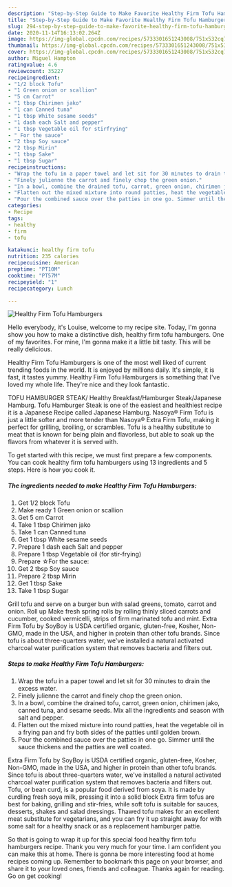 ```yaml
---
description: "Step-by-Step Guide to Make Favorite Healthy Firm Tofu Hamburgers"
title: "Step-by-Step Guide to Make Favorite Healthy Firm Tofu Hamburgers"
slug: 294-step-by-step-guide-to-make-favorite-healthy-firm-tofu-hamburgers
date: 2020-11-14T16:13:02.264Z
image: https://img-global.cpcdn.com/recipes/5733301651243008/751x532cq70/healthy-firm-tofu-hamburgers-recipe-main-photo.jpg
thumbnail: https://img-global.cpcdn.com/recipes/5733301651243008/751x532cq70/healthy-firm-tofu-hamburgers-recipe-main-photo.jpg
cover: https://img-global.cpcdn.com/recipes/5733301651243008/751x532cq70/healthy-firm-tofu-hamburgers-recipe-main-photo.jpg
author: Miguel Hampton
ratingvalue: 4.6
reviewcount: 35227
recipeingredient:
- "1/2 block Tofu"
- "1 Green onion or scallion"
- "5 cm Carrot"
- "1 tbsp Chirimen jako"
- "1 can Canned tuna"
- "1 tbsp White sesame seeds"
- "1 dash each Salt and pepper"
- "1 tbsp Vegetable oil for stirfrying"
- " For the sauce"
- "2 tbsp Soy sauce"
- "2 tbsp Mirin"
- "1 tbsp Sake"
- "1 tbsp Sugar"
recipeinstructions:
- "Wrap the tofu in a paper towel and let sit for 30 minutes to drain the excess water."
- "Finely julienne the carrot and finely chop the green onion."
- "In a bowl, combine the drained tofu, carrot, green onion, chirimen jako, canned tuna, and sesame seeds. Mix all the ingredients and season with salt and pepper."
- "Flatten out the mixed mixture into round patties, heat the vegetable oil in a frying pan and fry both sides of the patties until golden brown."
- "Pour the combined sauce over the patties in one go. Simmer until the sauce thickens and the patties are well coated."
categories:
- Recipe
tags:
- healthy
- firm
- tofu

katakunci: healthy firm tofu 
nutrition: 235 calories
recipecuisine: American
preptime: "PT10M"
cooktime: "PT57M"
recipeyield: "1"
recipecategory: Lunch

---
```



![Healthy Firm Tofu Hamburgers](https://img-global.cpcdn.com/recipes/5733301651243008/751x532cq70/healthy-firm-tofu-hamburgers-recipe-main-photo.jpg)

Hello everybody, it's Louise, welcome to my recipe site. Today, I'm gonna show you how to make a distinctive dish, healthy firm tofu hamburgers. One of my favorites. For mine, I'm gonna make it a little bit tasty. This will be really delicious.

Healthy Firm Tofu Hamburgers is one of the most well liked of current trending foods in the world. It is enjoyed by millions daily. It's simple, it is fast, it tastes yummy. Healthy Firm Tofu Hamburgers is something that I've loved my whole life. They're nice and they look fantastic.

TOFU HAMBURGER STEAK/ Healthy Breakfast/Hamburger Steak/Japanese Hamburg. Tofu Hamburger Steak is one of the easiest and healthiest recipe it is a Japanese Recipe called Japanese Hamburg. Nasoya® Firm Tofu is just a little softer and more tender than Nasoya® Extra Firm Tofu, making it perfect for grilling, broiling, or scrambles. Tofu is a healthy substitute to meat that is known for being plain and flavorless, but able to soak up the flavors from whatever it is served with.


To get started with this recipe, we must first prepare a few components. You can cook healthy firm tofu hamburgers using 13 ingredients and 5 steps. Here is how you cook it.

<!--inarticleads1-->

##### The ingredients needed to make Healthy Firm Tofu Hamburgers:

1. Get 1/2 block Tofu
1. Make ready 1 Green onion or scallion
1. Get 5 cm Carrot
1. Take 1 tbsp Chirimen jako
1. Take 1 can Canned tuna
1. Get 1 tbsp White sesame seeds
1. Prepare 1 dash each Salt and pepper
1. Prepare 1 tbsp Vegetable oil (for stir-frying)
1. Prepare  ☆For the sauce:
1. Get 2 tbsp Soy sauce
1. Prepare 2 tbsp Mirin
1. Get 1 tbsp Sake
1. Take 1 tbsp Sugar


Grill tofu and serve on a burger bun with salad greens, tomato, carrot and onion. Roll up Make fresh spring rolls by rolling thinly sliced carrots and cucumber, cooked vermicelli, strips of firm marinated tofu and mint. Extra Firm Tofu by SoyBoy is USDA certified organic, gluten-free, Kosher, Non-GMO, made in the USA, and higher in protein than other tofu brands. Since tofu is about three-quarters water, we&#39;ve installed a natural activated charcoal water purification system that removes bacteria and filters out. 

<!--inarticleads2-->

##### Steps to make Healthy Firm Tofu Hamburgers:

1. Wrap the tofu in a paper towel and let sit for 30 minutes to drain the excess water.
1. Finely julienne the carrot and finely chop the green onion.
1. In a bowl, combine the drained tofu, carrot, green onion, chirimen jako, canned tuna, and sesame seeds. Mix all the ingredients and season with salt and pepper.
1. Flatten out the mixed mixture into round patties, heat the vegetable oil in a frying pan and fry both sides of the patties until golden brown.
1. Pour the combined sauce over the patties in one go. Simmer until the sauce thickens and the patties are well coated.


Extra Firm Tofu by SoyBoy is USDA certified organic, gluten-free, Kosher, Non-GMO, made in the USA, and higher in protein than other tofu brands. Since tofu is about three-quarters water, we&#39;ve installed a natural activated charcoal water purification system that removes bacteria and filters out. Tofu, or bean curd, is a popular food derived from soya. It is made by curdling fresh soya milk, pressing it into a solid block Extra firm tofus are best for baking, grilling and stir-fries, while soft tofu is suitable for sauces, desserts, shakes and salad dressings. Thawed tofu makes for an excellent meat substitute for vegetarians, and you can fry it up straight away for with some salt for a healthy snack or as a replacement hamburger pattie. 

So that is going to wrap it up for this special food healthy firm tofu hamburgers recipe. Thank you very much for your time. I am confident you can make this at home. There is gonna be more interesting food at home recipes coming up. Remember to bookmark this page on your browser, and share it to your loved ones, friends and colleague. Thanks again for reading. Go on get cooking!
